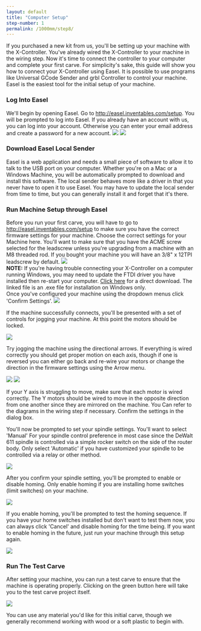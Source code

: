 ```yaml
---
layout: default
title: "Computer Setup"
step-number: 1
permalink: /1000mm/step8/
---
```


If you purchased a new kit from us, you'll be setting up your machine with the X-Controller. You've already wired the X-Controller to your machine in the wiring step. Now it's time to connect the controller to your computer and complete your first carve. For simplicity's sake, this guide will show you how to connect your X-Controller using Easel. It is possible to use programs like Universal GCode Sender and grbl Controller to control your machine. Easel is the easiest tool for the initial setup of your machine.

<h3 id="easel_account">Log Into Easel</h3>
We'll begin by opening Easel. Go to <a href="http://easel.inventables.com/setup">http://easel.inventables.com/setup</a>. You will be prompted to log into Easel. If you already have an account with us, you can log into your account. Otherwise you can enter your email address and create a password for a new account.


<img src="../signin.png">

<img src="../firstlogin.png">

<h3 id="local-sender">Download Easel Local Sender</h3>
Easel is a web application and needs a small piece of software to allow it to talk to the USB port on your computer. Whether you're on a Mac or a Windows Machine, you will be automatically prompted to download and install this software. The local sender behaves more like a driver in that you never have to open it to use Easel. You may have to update the local sender from time to time, but you can generally install it and forget that it's there.

<h3>Run Machine Setup through Easel</h3>
Before you run your first carve, you will have to go to <a href="http://easel.inventables.com/setup">http://easel.inventables.com/setup</a> to make sure you have the correct firmware settings for your machine. Choose the correct settings for your Machine here. You'll want to make sure that you have the ACME screw selected for the leadscrew unless you're upgrading from a machine with an M8 threaded rod. If you bought your machine you will have an 3/8" x 12TPI leadscrew by default.

<img src="../machinedetail.png">

<div class="note"><strong>NOTE:</strong> If you're having trouble connecting your X-Controller on a computer running Windows, you may need to update the FTDI driver you have installed then re-start your computer. <a href="http://www.ftdichip.com/Drivers/CDM/CDM%20v2.12.12%20WHQL%20Certified.exe">Click here</a> for a direct download. The linked file is an .exe file for installation on Windows only.</div>
Once you've configured your machine using the dropdown menus click 'Confirm Settings'.

<img src="../connecting.png">

If the machine successfully connects, you'll be presented with a set of controls for jogging your machine. At this point the motors should be locked.

<img src="../testwiring.png">

Try jogging the machine using the directional arrows. If everything is wired correctly you should get proper motion on each axis, though if one is reversed you can either go back and re-wire your motors or change the direction in the firmware settings using the Arrow menu.

<img src="../deadaxis.png">

<img src="../fixaxis.png">

If your Y axis is struggling to move, make sure that each motor is wired correctly. The Y motors should be wired to move in the opposite direction from one another since they are mirrored on the machine. You Can refer to the diagrams in the wiring step if necessary. Confirm the settings in the dialog box.

You'll now be prompted to set your spindle settings. You'll want to select 'Manual' For your spindle control preference in most case since the DeWalt 611 spindle is controlled via a simple rocker switch on the side of the router body. Only select 'Automatic' if you have customized your spindle to be controlled via a relay or other method.

<img src="../spindleset.png">

After you confirm your spindle setting, you'll be prompted to enable or disable homing. Only enable homing if you are installing home switches (limit switches) on your machine.

<img src="../limswitch.png">

If you enable homing, you'll be prompted to test the homing sequence. If you have your home switches installed but don't want to test them now, you can always click 'Cancel' and disable homing for the time being. If you want to enable homing in the future, just run your machine through this setup again.

<img src="../homingseq.png">


<h3>Run The Test Carve</h3>

After setting your machine, you can run a test carve to ensure that the machine is operating properly. Clicking on the green button here will take you to the test carve project itself.

<img src="../testcarve.png">

You can use any material you'd like for this initial carve, though we generally recommend working with wood or a soft plastic to begin with.